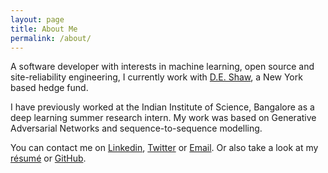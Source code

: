 ```yaml
---
layout: page
title: About Me
permalink: /about/
---
```


A software developer with interests in machine learning, open source and site-reliability engineering, I currently work with [D.E. Shaw](https://www.deshaw.com/), a New York based hedge fund.

I have previously worked at the Indian Institute of Science, Bangalore as a deep learning summer research intern. My work was based on Generative Adversarial Networks and sequence-to-sequence modelling.

You can contact me on [Linkedin](https://www.linkedin.com/in/yash-jakhotiya/), [Twitter](https://twitter.com/yash_jakhotiya) or [Email](mailto:mailsforyashj@gmail.com). Or also take a look at my [résumé](https://drive.google.com/file/d/1z6vSBjbXRYaig0YSlwZVOlVRLgoSFk45/view?usp=sharing) or [GitHub](https://github.com/yashjakhotiya).
